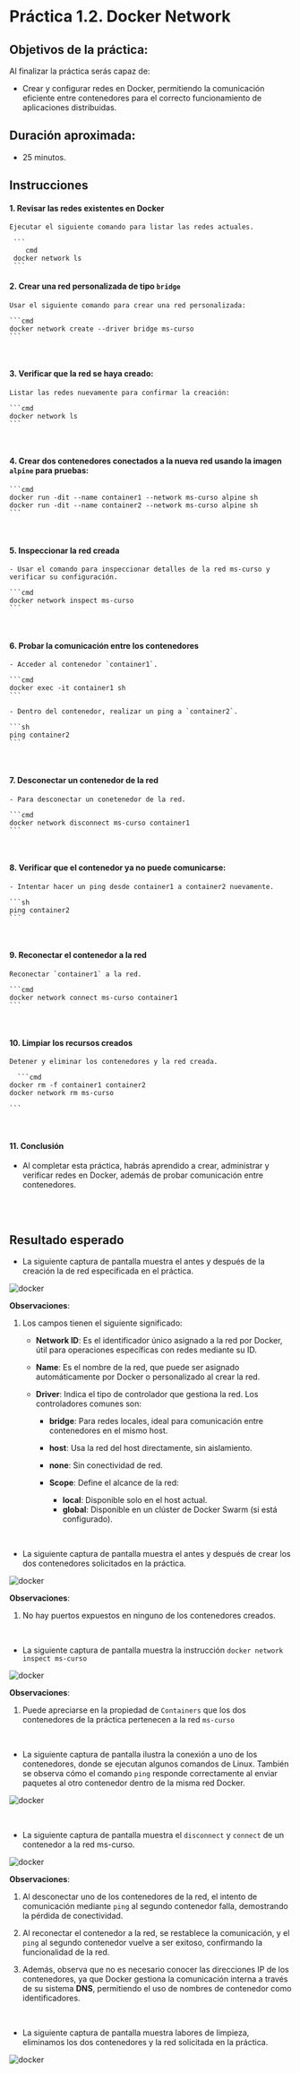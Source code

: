 # Práctica 1.2. Docker Network

## Objetivos de la práctica:
Al finalizar la práctica serás capaz de:
- Crear y configurar redes en Docker, permitiendo la comunicación eficiente entre contenedores para el correcto funcionamiento de aplicaciones distribuidas.

## Duración aproximada:
- 25 minutos.

## Instrucciones

#### 1. Revisar las redes existentes en Docker

    Ejecutar el siguiente comando para listar las redes actuales.

     ```
        cmd
     docker network ls
     ```


#### 2. Crear una red personalizada de tipo `bridge`

    Usar el siguiente comando para crear una red personalizada:

    ```cmd
    docker network create --driver bridge ms-curso
    ```

<br/>

#### 3. Verificar que la red se haya creado:

    Listar las redes nuevamente para confirmar la creación:

    ```cmd
    docker network ls
    ```

<br/>

#### 4. Crear dos contenedores conectados a la nueva red usando la imagen `alpine` para pruebas:

    ```cmd
    docker run -dit --name container1 --network ms-curso alpine sh
    docker run -dit --name container2 --network ms-curso alpine sh
    ```

<br/>

#### 5. Inspeccionar la red creada

    - Usar el comando para inspeccionar detalles de la red ms-curso y verificar su configuración.

    ```cmd
    docker network inspect ms-curso
    ``` 
<br/>

#### 6. Probar la comunicación entre los contenedores

    - Acceder al contenedor `container1`.

    ```cmd
    docker exec -it container1 sh
    ```

    - Dentro del contenedor, realizar un ping a `container2`.

    ```sh
    ping container2
    ```

<br/>

#### 7. Desconectar un contenedor de la red

    - Para desconectar un conetenedor de la red.

    ```cmd
    docker network disconnect ms-curso container1
    ```

<br/>

#### 8. Verificar que el contenedor ya no puede comunicarse:

    - Intentar hacer un ping desde container1 a container2 nuevamente.

    ```sh
    ping container2
    ```

<br/>

#### 9. Reconectar el contenedor a la red

    Reconectar `container1` a la red.

    ```cmd
    docker network connect ms-curso container1
    ```

<br/>

#### 10. Limpiar los recursos creados

    Detener y eliminar los contenedores y la red creada.

      ```cmd
    docker rm -f container1 container2
    docker network rm ms-curso

    ```

<br/>

#### 11. Conclusión

- Al completar esta práctica, habrás aprendido a crear, administrar y verificar redes en Docker, además de probar comunicación entre contenedores.

<br/>

<br/>

## Resultado esperado

- La siguiente captura de pantalla muestra el antes y después de la creación la de red especificada en el práctica.

![docker](../images/u1_2_1.png)


**Observaciones**:

1. Los campos tienen el siguiente significado:

    - **Network ID**: Es el identificador único asignado a la red por Docker, útil para operaciones específicas con redes mediante su ID.

    - **Name**: Es el nombre de la red, que puede ser asignado automáticamente por Docker o personalizado al crear la red.

    - **Driver**: Indica el tipo de controlador que gestiona la red. Los controladores comunes son:

        - **bridge**: Para redes locales, ideal para comunicación entre contenedores en el mismo host.
        - **host**: Usa la red del host directamente, sin aislamiento.
        - **none**: Sin conectividad de red.
        - **Scope**: Define el alcance de la red:

            - **local**: Disponible solo en el host actual.
            - **global**: Disponible en un clúster de Docker Swarm (si está configurado).

<br/>

- La siguiente captura de pantalla muestra el antes y después de crear los dos contenedores solicitados en la práctica.

![docker](../images/u1_2_2.png)

**Observaciones**:

1. No hay puertos expuestos en ninguno de los contenedores creados.

<br/>

- La siguiente captura de pantalla muestra la instrucción `docker network inspect ms-curso`

![docker](../images/u1_2_3.png)

**Observaciones**:

1. Puede apreciarse en la propiedad de `Containers` que los dos contenedores de la práctica pertenecen a la red `ms-curso`

<br/>

- La siguiente captura de pantalla ilustra la conexión a uno de los contenedores, donde se ejecutan algunos comandos de Linux. También se observa cómo el comando `ping` responde correctamente al enviar paquetes al otro contenedor dentro de la misma red Docker.

![docker](../images/u1_2_4.png)

<br/>

- La siguiente captura de pantalla muestra el `disconnect` y `connect` de un contenedor a la red ms-curso.

![docker](../images/u1_2_5.png)

**Observaciones**:

1. Al desconectar uno de los contenedores de la red, el intento de comunicación mediante `ping` al segundo contenedor falla, demostrando la pérdida de conectividad.

2. Al reconectar el contenedor a la red, se restablece la comunicación, y el `ping` al segundo contenedor vuelve a ser exitoso, confirmando la funcionalidad de la red.

3. Además, observa que no es necesario conocer las direcciones IP de los contenedores, ya que Docker gestiona la comunicación interna a través de su sistema **DNS**, permitiendo el uso de nombres de contenedor como identificadores.


<br/>

- La siguiente captura de pantalla muestra labores de limpieza, eliminamos los dos contenedores y la red solicitada en la práctica.

![docker](../images/u1_2_6.png)

<br/>

